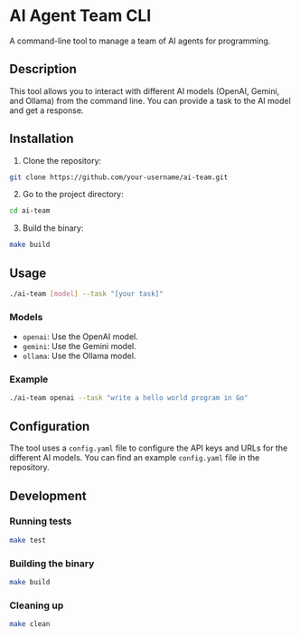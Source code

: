 # AI Agent Team CLI

A command-line tool to manage a team of AI agents for programming.

## Description

This tool allows you to interact with different AI models (OpenAI, Gemini, and Ollama) from the command line. You can provide a task to the AI model and get a response.

## Installation

1. Clone the repository:

```bash
git clone https://github.com/your-username/ai-team.git
```

2. Go to the project directory:

```bash
cd ai-team
```

3. Build the binary:

```bash
make build
```

## Usage

```bash
./ai-team [model] --task "[your task]"
```

### Models

* `openai`: Use the OpenAI model.
* `gemini`: Use the Gemini model.
* `ollama`: Use the Ollama model.

### Example

```bash
./ai-team openai --task "write a hello world program in Go"
```

## Configuration

The tool uses a `config.yaml` file to configure the API keys and URLs for the different AI models. You can find an example `config.yaml` file in the repository.

## Development

### Running tests

```bash
make test
```

### Building the binary

```bash
make build
```

### Cleaning up

```bash
make clean
```
